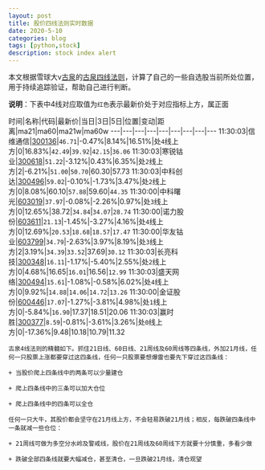 ```yaml
---
layout: post
title: 股价四线法则实时数据
date: 2020-5-10
categories: blog
tags: [python,stock]
description: stock index alert
---
```



本文根据雪球大v[古泉](https://xueqiu.com/u/7148646888)的[古泉四线法则](https://xueqiu.com/7148646888/130498192)，计算了自己的一些自选股当前所处位置，用于持续追踪验证，帮助自己进行判断。

**说明**：下表中4线对应取值为`红色`表示最新价处于对应指标上方，属正面

时间|名称|代码|最新价|当日|3日|5日|位置|变动|距离|ma21|ma60|ma21w|ma60w
---|---|---|---|---|---|---|---|---
11:30:03|信维通信|[300136](https://xueqiu.com/S/SZ300136)|`46.71`|-0.47%|8.14%|16.51%|处`4`线上方|0|16.83%|`42.49`|`39.92`|`42.15`|`36.06`
11:30:03|寒锐钴业|[300618](https://xueqiu.com/S/SZ300618)|`51.22`|-3.12%|0.43%|6.35%|处`2`线上方|2|-6.21%|`51.00`|`50.70`|60.30|57.73
11:30:03|中科创达|[300496](https://xueqiu.com/S/SZ300496)|`59.02`|-0.10%|-1.73%|3.47%|处`2`线上方|0|8.08%|60.10|`57.88`|59.60|`44.35`
11:30:00|中科曙光|[603019](https://xueqiu.com/S/SH603019)|`37.97`|-0.08%|-2.26%|0.97%|处`3`线上方|0|12.65%|38.72|`34.84`|`34.07`|`28.74`
11:30:00|诺力股份|[603611](https://xueqiu.com/S/SH603611)|`21.13`|-1.45%|-3.27%|4.16%|处`4`线上方|0|12.69%|`20.53`|`18.68`|`18.57`|`17.47`
11:30:00|华友钴业|[603799](https://xueqiu.com/S/SH603799)|`34.79`|-2.63%|3.97%|8.19%|处`3`线上方|2|3.19%|`34.39`|`33.52`|37.69|`30.12`
11:30:03|长亮科技|[300348](https://xueqiu.com/S/SZ300348)|`16.11`|-1.17%|-5.40%|2.55%|处`2`线上方|0|4.68%|16.65|`16.01`|16.56|`12.99`
11:30:03|盛天网络|[300494](https://xueqiu.com/S/SZ300494)|`15.61`|-1.08%|-0.58%|6.02%|处`4`线上方|0|9.92%|`14.88`|`14.06`|`14.72`|`13.26`
11:30:00|金证股份|[600446](https://xueqiu.com/S/SH600446)|`17.07`|-1.27%|-3.81%|4.98%|处`1`线上方|0|-5.84%|`16.90`|17.37|18.51|20.06
11:30:03|赢时胜|[300377](https://xueqiu.com/S/SZ300377)|`8.59`|-0.81%|-3.61%|3.26%|处`0`线上方|0|-17.36%|9.48|10.18|10.79|11.32

```
古泉4线法则的精髓如下。抓住21日线、60日线、21周线及60周线等四条线，外加21月线，任何一只股票上涨都要穿过这四条线，任何一只股票要想爆雷也要先下穿过这四条线：

+ 当股价爬上四条线中的两条可以少量建仓

+ 爬上四条线中的三条可以加大仓位

+ 爬上四条线中的四条可以全仓

任何一只大牛，其股价都会坚守在21月线上方，不会轻易跌破21月线；相反，每跌破四条线中一条就减一些仓位：

+ 21周线可做为多空分水岭及警戒线，股价在21周线及60周线下方就要十分慎重，多看少做

+ 跌破全部四条线就要大幅减仓，甚至清仓，一旦跌破21月线，清仓观望
```